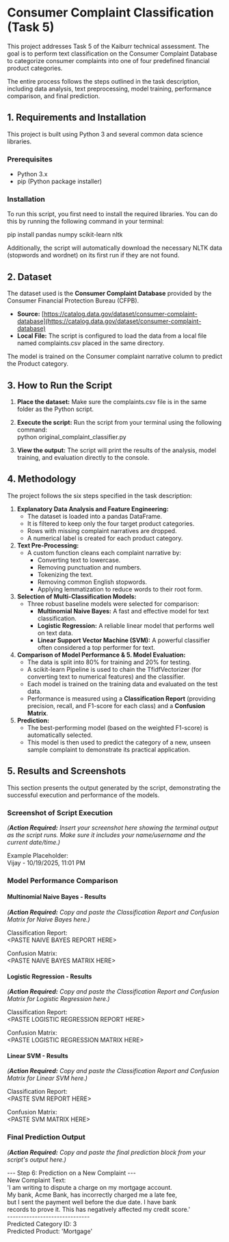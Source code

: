 # **Consumer Complaint Classification (Task 5\)**

This project addresses Task 5 of the Kaiburr technical assessment. The goal is to perform text classification on the Consumer Complaint Database to categorize consumer complaints into one of four predefined financial product categories.

The entire process follows the steps outlined in the task description, including data analysis, text preprocessing, model training, performance comparison, and final prediction.

## **1\. Requirements and Installation**

This project is built using Python 3 and several common data science libraries.

### **Prerequisites**

* Python 3.x  
* pip (Python package installer)

### **Installation**

To run this script, you first need to install the required libraries. You can do this by running the following command in your terminal:

pip install pandas numpy scikit-learn nltk

Additionally, the script will automatically download the necessary NLTK data (stopwords and wordnet) on its first run if they are not found.

## **2\. Dataset**

The dataset used is the **Consumer Complaint Database** provided by the Consumer Financial Protection Bureau (CFPB).

* **Source:** [https://catalog.data.gov/dataset/consumer-complaint-database](https://catalog.data.gov/dataset/consumer-complaint-database)  
* **Local File:** The script is configured to load the data from a local file named complaints.csv placed in the same directory.

The model is trained on the Consumer complaint narrative column to predict the Product category.

## **3\. How to Run the Script**

1. **Place the dataset:** Make sure the complaints.csv file is in the same folder as the Python script.  
2. **Execute the script:** Run the script from your terminal using the following command:  
   python original\_complaint\_classifier.py

3. **View the output:** The script will print the results of the analysis, model training, and evaluation directly to the console.

## **4\. Methodology**

The project follows the six steps specified in the task description:

1. **Explanatory Data Analysis and Feature Engineering:**  
   * The dataset is loaded into a pandas DataFrame.  
   * It is filtered to keep only the four target product categories.  
   * Rows with missing complaint narratives are dropped.  
   * A numerical label is created for each product category.  
2. **Text Pre-Processing:**  
   * A custom function cleans each complaint narrative by:  
     * Converting text to lowercase.  
     * Removing punctuation and numbers.  
     * Tokenizing the text.  
     * Removing common English stopwords.  
     * Applying lemmatization to reduce words to their root form.  
3. **Selection of Multi-Classification Models:**  
   * Three robust baseline models were selected for comparison:  
     * **Multinomial Naive Bayes:** A fast and effective model for text classification.  
     * **Logistic Regression:** A reliable linear model that performs well on text data.  
     * **Linear Support Vector Machine (SVM):** A powerful classifier often considered a top performer for text.  
4. **Comparison of Model Performance & 5\. Model Evaluation:**  
   * The data is split into 80% for training and 20% for testing.  
   * A scikit-learn Pipeline is used to chain the TfidfVectorizer (for converting text to numerical features) and the classifier.  
   * Each model is trained on the training data and evaluated on the test data.  
   * Performance is measured using a **Classification Report** (providing precision, recall, and F1-score for each class) and a **Confusion Matrix**.  
5. **Prediction:**  
   * The best-performing model (based on the weighted F1-score) is automatically selected.  
   * This model is then used to predict the category of a new, unseen sample complaint to demonstrate its practical application.

## **5\. Results and Screenshots**

This section presents the output generated by the script, demonstrating the successful execution and performance of the models.

### **Screenshot of Script Execution**

*(**Action Required:** Insert your screenshot here showing the terminal output as the script runs. Make sure it includes your name/username and the current date/time.)*

Example Placeholder:  
Vijay \- 10/19/2025, 11:01 PM

### **Model Performance Comparison**

#### **Multinomial Naive Bayes \- Results**

*(**Action Required:** Copy and paste the Classification Report and Confusion Matrix for Naive Bayes here.)*

Classification Report:  
\<PASTE NAIVE BAYES REPORT HERE\>

Confusion Matrix:  
\<PASTE NAIVE BAYES MATRIX HERE\>

#### **Logistic Regression \- Results**

*(**Action Required:** Copy and paste the Classification Report and Confusion Matrix for Logistic Regression here.)*

Classification Report:  
\<PASTE LOGISTIC REGRESSION REPORT HERE\>

Confusion Matrix:  
\<PASTE LOGISTIC REGRESSION MATRIX HERE\>

#### **Linear SVM \- Results**

*(**Action Required:** Copy and paste the Classification Report and Confusion Matrix for Linear SVM here.)*

Classification Report:  
\<PASTE SVM REPORT HERE\>

Confusion Matrix:  
\<PASTE SVM MATRIX HERE\>

### **Final Prediction Output**

*(**Action Required:** Copy and paste the final prediction block from your script's output here.)*

\--- Step 6: Prediction on a New Complaint \---  
New Complaint Text:  
'I am writing to dispute a charge on my mortgage account.  
My bank, Acme Bank, has incorrectly charged me a late fee,  
but I sent the payment well before the due date. I have bank  
records to prove it. This has negatively affected my credit score.'  
\------------------------------  
Predicted Category ID: 3  
Predicted Product: 'Mortgage'  
